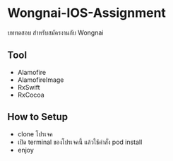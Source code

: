 # Wongnai-IOS-Assignment

บททดสอบ สำหรับสมัครงานกับ Wongnai 

## Tool
- Alamofire
- AlamofireImage
- RxSwift
- RxCocoa

## How to Setup 
- clone โปรเจค
- เปิด terminal ของโปรเจคนี้ แล้วใช้คำสั่ง pod install
- enjoy
